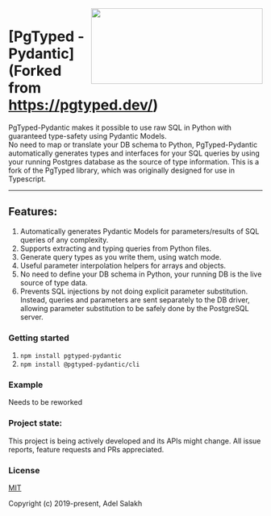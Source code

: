 <img width="340" height="150" align="right" src="https://raw.githubusercontent.com/adelsz/pgtyped/master/header.png">

# [PgTyped - Pydantic](Forked from https://pgtyped.dev/)



PgTyped-Pydantic makes it possible to use raw SQL in Python with guaranteed type-safety using Pydantic Models.  
No need to map or translate your DB schema to Python, PgTyped-Pydantic automatically generates types and interfaces for your SQL queries by using your running Postgres database as the source of type information. This is a fork of the PgTyped library, which was originally designed for use in Typescript.

---

## Features:

1. Automatically generates Pydantic Models for parameters/results of SQL queries of any complexity.
2. Supports extracting and typing queries from Python files.
3. Generate query types as you write them, using watch mode.
4. Useful parameter interpolation helpers for arrays and objects.
5. No need to define your DB schema in Python, your running DB is the live source of type data.
6. Prevents SQL injections by not doing explicit parameter substitution. Instead, queries and parameters are sent separately to the DB driver, allowing parameter substitution to be safely done by the PostgreSQL server.


### Getting started

1. `npm install pgtyped-pydantic`
2. `npm install @pgtyped-pydantic/cli`


### Example

Needs to be reworked


### Project state:

This project is being actively developed and its APIs might change.
All issue reports, feature requests and PRs appreciated.

### License

[MIT](https://github.com/adelsz/pgtyped/tree/master/LICENSE)

Copyright (c) 2019-present, Adel Salakh

